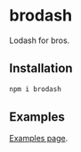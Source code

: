 # brodash

Lodash for bros.

## Installation

```bash
npm i brodash
```

## Examples

[Examples page](https://pitchdropobserver.github.io/brodash/).



